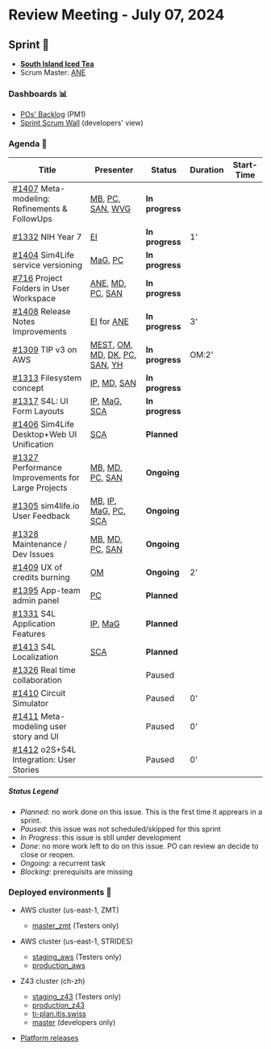 # Review Meeting - July 07, 2024


## Sprint 🏃
- [**South Island Iced Tea**](https://www.wowhead.com/item=62672/south-island-iced-tea)
- Scrum Master: [ANE]

### Dashboards 📊

- [POs' Backlog](https://github.com/orgs/ITISFoundation/projects/15/views/14) (PM1)
- [Sprint Scrum Wall](https://github.com/orgs/ITISFoundation/projects/15/views/11) (developers' view)

### Agenda 📝

| Title                                               | Presenter                                          | Status          | Duration | Start-Time |
|-----------------------------------------------------|----------------------------------------------------|-----------------|----------|------------|
| [#1407] Meta-modeling: Refinements & FollowUps      | [MB], [PC], [SAN], [WVG]                           | **In progress** |          |            |
| [#1332] NIH Year 7                                  | [EI]                                               | **In progress** | 1'         |          |
| [#1404] Sim4Life service versioning                 | [MaG], [PC]                                        | **In progress** |          |            |
| [#716] Project Folders in User Workspace            | [ANE], [MD], [PC], [SAN]                           | **In progress** |          |            |
| [#1408] Release Notes Improvements                  | [EI] for [ANE]                                     | **In progress** | 3'       |            |
| [#1309] TIP v3 on AWS                               | [MEST], [OM], [MD], [DK], [PC], [SAN], [YH]        | **In progress** | OM:2'    |            |
| [#1313] Filesystem concept                          | [IP], [MD], [SAN]                                  | **In progress** |          |            |
| [#1317] S4L: UI Form Layouts                        | [IP], [MaG], [SCA]                                 | **In progress** |          |            |
| [#1406] Sim4Life Desktop+Web UI Unification         | [SCA]                                              | **Planned**     |          |            |
| [#1327] Performance Improvements for Large Projects | [MB], [MD], [PC], [SAN]                            | **Ongoing**     |          |            |
| [#1305] sim4life.io User Feedback                   | [MB], [IP], [MaG], [PC], [SCA]                     | **Ongoing**     |          |            |
| [#1328] Maintenance / Dev Issues                    | [MB], [MD], [PC], [SAN]                            | **Ongoing**     |          |            |
| [#1409] UX of credits burning                       | [OM]                                               | **Ongoing**     | 2'       |            |
| [#1395] App-team admin panel                        | [PC]                                               | **Planned**     |          |            |
| [#1331] S4L Application Features                    | [IP], [MaG]                                        | **Planned**     |          |            |
| [#1413] S4L Localization                            | [SCA]                                              | **Planned**     |          |            |
| [#1326] Real time collaboration                     |                                                    | Paused          |          |            |
| [#1410] Circuit Simulator                           |                                                    | Paused          | 0'       |            |
| [#1411] Meta-modeling user story and UI             |                                                    | Paused          | 0'       |            |
| [#1412] o2S+S4L Integration: User Stories           |                                                    | Paused          | 0'       |            |


[#1407]: https://github.com/ITISFoundation/osparc-issues/issues/1407
[#1332]: https://github.com/ITISFoundation/osparc-issues/issues/1332
[#1404]: https://github.com/ITISFoundation/osparc-issues/issues/1404
[#716]: https://github.com/ITISFoundation/osparc-issues/issues/716
[#1408]: https://github.com/ITISFoundation/osparc-issues/issues/1408
[#1309]: https://github.com/ITISFoundation/osparc-issues/issues/1309
[#1313]: https://github.com/ITISFoundation/osparc-issues/issues/1313
[#1317]: https://github.com/ITISFoundation/osparc-issues/issues/1317
[#1406]: https://github.com/ITISFoundation/osparc-issues/issues/1406
[#1327]: https://github.com/ITISFoundation/osparc-issues/issues/1327
[#1305]: https://github.com/ITISFoundation/osparc-issues/issues/1305
[#1328]: https://github.com/ITISFoundation/osparc-issues/issues/1328
[#1409]: https://github.com/ITISFoundation/osparc-issues/issues/1409
[#1395]: https://github.com/ITISFoundation/osparc-issues/issues/1395
[#1331]: https://github.com/ITISFoundation/osparc-issues/issues/1331
[#1413]: https://github.com/ITISFoundation/osparc-issues/issues/1413
[#1326]: https://github.com/ITISFoundation/osparc-issues/issues/1326
[#1410]: https://github.com/ITISFoundation/osparc-issues/issues/1410
[#1411]: https://github.com/ITISFoundation/osparc-issues/issues/1411
[#1412]: https://github.com/ITISFoundation/osparc-issues/issues/1412

[ANE]:https://github.com/GitHK
[BL]:https://github.com/dyollb
[DK]:https://github.com/mrnicegyu11
[EI]:https://github.com/elisabettai
[IP]:https://github.com/ignapas
[MB]:https://github.com/bisgaard-itis
[MD]:https://github.com/matusdrobuliak66
[MEST]:https://github.com/Konohana0608
[MaG]:https://github.com/mguidon
[OM]:https://github.com/odeimaiz
[PC]:https://github.com/pcrespov
[SAN]:https://github.com/sanderegg
[SB]:https://github.com/sbenkler
[SCA]:https://github.com/SCA-ZMT
[TN]:https://github.com/newton1985
[WVG]:https://github.com/wvangeit
[YH]:https://github.com/YuryHrytsuk



##### Status Legend

- _Planned_: no work done on this issue. This is the first time it apprears in a sprint.
- _Paused_: this issue was not scheduled/skipped for this sprint
- _In Progress_: this issue is still under development
- _Done_: no more work left to do on this issue. PO can review an decide to close or reopen.
- _Ongoing_: a recurrent task
- _Blocking_: prerequisits are missing

### Deployed environments 🚀

- AWS cluster (us-east-1, ZMT)
  - [master_zmt](https://sim4life.io) (Testers only)
- AWS cluster (us-east-1, STRIDES)
  - [staging_aws](https://staging.osparc.io) (Testers only)
  - [production_aws](https://osparc.io)
- Z43 cluster (ch-zh)
  - [staging_z43](http://osparc-staging.speag.com) (Testers only)
  - [production_z43](http://osparc.speag.com)
  - [ti-plan.itis.swiss](http://ti-plan.itis.swiss)
  - [master](https://osparc-master.speag.com) (developers only)

- [Platform releases](https://github.com/ITISFoundation/osparc-simcore/releases)
